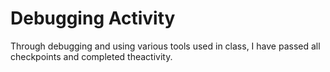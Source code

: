 # Debugging Activity
Through debugging and using various tools used in class, I have passed all checkpoints and completed theactivity.